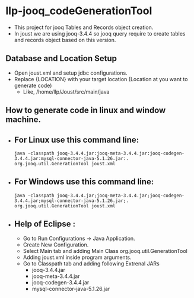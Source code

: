 # llp-jooq_codeGenerationTool

- This project for jooq Tables and Records object creation.
- In joust we are using jooq-3.4.4 so jooq query require to create tables and records object based on this version.

## Database and Location Setup
- Open joust.xml and setup jdbc configurations.
- Replace {LOCATION} with your target location (Location at you want to generate code)
  - Like, /home/llp/Joust/src/main/java 
  
## How to generate code in linux and window machine.
- ## For Linux use this command line: 
      java -classpath jooq-3.4.4.jar:jooq-meta-3.4.4.jar:jooq-codegen-3.4.4.jar:mysql-connector-java-5.1.26.jar:. org.jooq.util.GenerationTool joust.xml
 
- ## For Windows use this command line: 
      java -classpath jooq-3.4.4.jar;jooq-meta-3.4.4.jar;jooq-codegen-3.4.4.jar;mysql-connector-java-5.1.26.jar;. org.jooq.util.GenerationTool joust.xml 

- ## Help of Eclipse : 
  - Go to Run Configurations -> Java Application. 
  - Create New Configuration.
  - Select Main tab and adding Main Class org.jooq.util.GenerationTool
  - Adding joust.xml inside program arguments. 
  - Go to Classpath tab and adding following Extrenal JARs
     - jooq-3.4.4.jar
     - jooq-meta-3.4.4.jar
     - jooq-codegen-3.4.4.jar
     - mysql-connector-java-5.1.26.jar
